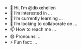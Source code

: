 - 👋 Hi, I’m @dixxehellen
- 👀 I’m interested in ...
- 🌱 I’m currently learning ...
- 💞️ I’m looking to collaborate on ...
- 📫 How to reach me ...
- 😄 Pronouns: ...
- ⚡ Fun fact: ...

<!---
dixxehellen/dixxehellen is a ✨ special ✨ repository because its `README.md` (this file) appears on your GitHub profile.
You can click the Preview link to take a look at your changes.
--->
